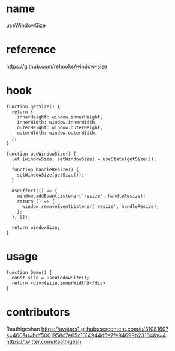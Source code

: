 # name

useWindowSize

# reference

https://github.com/rehooks/window-size

# hook

```
function getSize() {
  return {
    innerHeight: window.innerHeight,
    innerWidth: window.innerWidth,
    outerHeight: window.outerHeight,
    outerWidth: window.outerWidth,
  };
}

function useWindowSize() {
  let [windowSize, setWindowSize] = useState(getSize());

  function handleResize() {
    setWindowSize(getSize());
  }

  useEffect(() => {
    window.addEventListener('resize', handleResize);
    return () => {
      window.removeEventListener('resize', handleResize);
    };
  }, []);

  return windowSize;
}
```

# usage

```
function Demo() {
  const size = useWindowSize();
  return <div>{size.innerWidth}</div>
}
```

# contributors

Raathigeshan
https://avatars1.githubusercontent.com/u/3108160?s=400&u=bdf5001958c7e65c1314944d5e7fe84699b23164&v=4
https://twitter.com/Raathigesh
